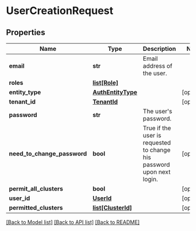 # UserCreationRequest

## Properties
Name | Type | Description | Notes
------------ | ------------- | ------------- | -------------
**email** | **str** | Email address of the user. | 
**roles** | [**list[Role]**](Role.md) |  | 
**entity_type** | [**AuthEntityType**](AuthEntityType.md) |  | [optional] 
**tenant_id** | [**TenantId**](TenantId.md) |  | [optional] 
**password** | **str** | The user&#x27;s password. | 
**need_to_change_password** | **bool** | True if the user is requested to change his password upon next login. | [optional] 
**permit_all_clusters** | **bool** |  | [optional] 
**user_id** | [**UserId**](UserId.md) |  | [optional] 
**permitted_clusters** | [**list[ClusterId]**](ClusterId.md) |  | [optional] 

[[Back to Model list]](../README.md#documentation-for-models) [[Back to API list]](../README.md#documentation-for-api-endpoints) [[Back to README]](../README.md)


